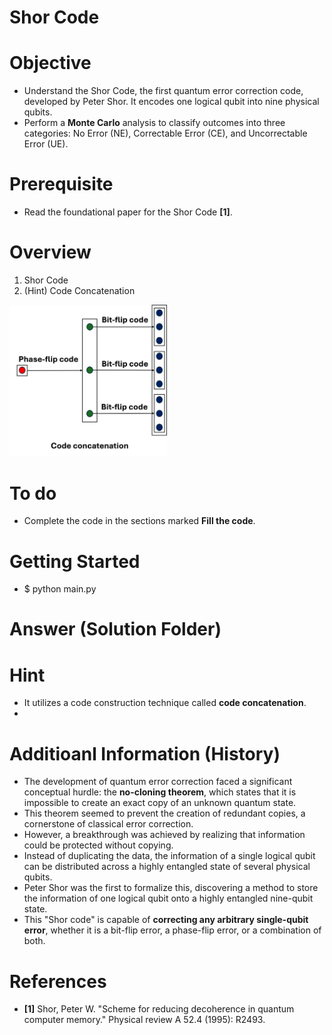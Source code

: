 # Shor Code

# Objective
- Understand the Shor Code, the first quantum error correction code, developed by Peter Shor. It encodes one logical qubit into nine physical qubits.
- Perform a **Monte Carlo** analysis to classify outcomes into three categories: No Error (NE), Correctable Error (CE), and Uncorrectable Error (UE).

# Prerequisite
- Read the foundational paper for the Shor Code **[1]**.

# Overview
1) Shor Code
2) (Hint) Code Concatenation
<img src="images/Code_Concatenation.png" alt="Code_Concatenation" width="50%">

# To do
- Complete the code in the sections marked **Fill the code**.

# Getting Started
- $ python main.py

# Answer (Solution Folder)

# Hint
- It utilizes a code construction technique called **code concatenation**.
- 

# Additioanl Information (History)
- The development of quantum error correction faced a significant conceptual hurdle: the **no-cloning theorem**, which states that it is impossible to create an exact copy of an unknown quantum state.
- This theorem seemed to prevent the creation of redundant copies, a cornerstone of classical error correction.
- However, a breakthrough was achieved by realizing that information could be protected without copying.
- Instead of duplicating the data, the information of a single logical qubit can be distributed across a highly entangled state of several physical qubits.
- Peter Shor was the first to formalize this, discovering a method to store the information of one logical qubit onto a highly entangled nine-qubit state.
- This "Shor code" is capable of **correcting any arbitrary single-qubit error**, whether it is a bit-flip error, a phase-flip error, or a combination of both.

# References
- **[1]** Shor, Peter W. "Scheme for reducing decoherence in quantum computer memory." Physical review A 52.4 (1995): R2493.
